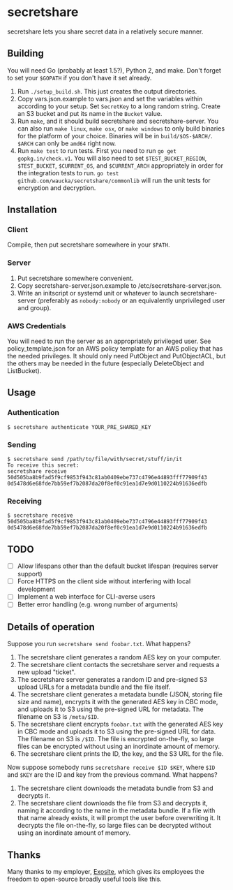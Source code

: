 # secretshare

secretshare lets you share secret data in a relatively secure manner.

## Building

You will need Go (probably at least 1.5?), Python 2, and make.  Don't forget to set your `$GOPATH` if you don't have it set already.

1. Run `./setup_build.sh`.  This just creates the output directories.
2. Copy vars.json.example to vars.json and set the variables within according to your setup. Set `SecretKey` to a long random string. Create an S3 bucket and put its name in the `Bucket` value.
3. Run `make`, and it should build secretshare and secretshare-server.  You can also run `make linux`, `make osx`, or `make windows` to only build binaries for the platform of your choice.  Binaries will be in `build/$OS-$ARCH/`.  `$ARCH` can only be `amd64` right now.
4. Run `make test` to run tests.  First you need to run `go get gopkg.in/check.v1`. You will also need to set `$TEST_BUCKET_REGION`, `$TEST_BUCKET`, `$CURRENT_OS`, and `$CURRENT_ARCH` appropriately in order for the integration tests to run.  `go test github.com/waucka/secretshare/commonlib` will run the unit tests for encryption and decryption.

## Installation

### Client

Compile, then put secretshare somewhere in your `$PATH`.

### Server

1. Put secretshare somewhere convenient.
2. Copy secretshare-server.json.example to /etc/secretshare-server.json.
3. Write an initscript or systemd unit or whatever to launch secretshare-server (preferably as `nobody:nobody` or an equivalently unprivileged user and group).

### AWS Credentials

You will need to run the server as an appropriately privileged user.  See policy_template.json for an AWS policy template for an AWS policy that has the needed privileges.  It should only need PutObject and PutObjectACL, but the others may be needed in the future (especially DeleteObject and ListBucket).

## Usage

### Authentication

    $ secretshare authenticate YOUR_PRE_SHARED_KEY

### Sending

    $ secretshare send /path/to/file/with/secret/stuff/in/it
	To receive this secret:
    secretshare receive 50d505ba8b9fad5f9cf9853f943c81ab0409ebe737c4796e44893fff77909f43 0d5478d6e68fde7bb59ef7b2087da20f8ef0c91ea1d7e9d0110224b91636edfb

### Receiving

    $ secretshare receive 50d505ba8b9fad5f9cf9853f943c81ab0409ebe737c4796e44893fff77909f43 0d5478d6e68fde7bb59ef7b2087da20f8ef0c91ea1d7e9d0110224b91636edfb

## TODO

- [ ] Allow lifespans other than the default bucket lifespan (requires server support)
- [ ] Force HTTPS on the client side without interfering with local development
- [ ] Implement a web interface for CLI-averse users
- [ ] Better error handling (e.g. wrong number of arguments)

## Details of operation

Suppose you run `secretshare send foobar.txt`.  What happens?

1. The secretshare client generates a random AES key on your computer.
2. The secretshare client contacts the secretshare server and requests a new upload "ticket".
3. The secretshare server generates a random ID and pre-signed S3 upload URLs for a metadata bundle and the file itself.
4. The secretshare client generates a metadata bundle (JSON, storing file size and name), encrypts it with the generated AES key in CBC mode, and uploads it to S3 using the pre-signed URL for metadata.  The filename on S3 is `/meta/$ID`.
5. The secretshare client encrypts `foobar.txt` with the generated AES key in CBC mode and uploads it to S3 using the pre-signed URL for data.  The filename on S3 is `/$ID`.  The file is encrypted on-the-fly, so large files can be encrypted without using an inordinate amount of memory.
6. The secretshare client prints the ID, the key, and the S3 URL for the file.

Now suppose somebody runs `secretshare receive $ID $KEY`, where `$ID` and `$KEY` are the ID and key from the previous command.  What happens?

1. The secretshare client downloads the metadata bundle from S3 and decrypts it.
2. The secretshare client downloads the file from S3 and decrypts it, naming it according to the name in the metadata bundle.  If a file with that name already exists, it will prompt the user before overwriting it.  It decrypts the file on-the-fly, so large files can be decrypted without using an inordinate amount of memory.

## Thanks

Many thanks to my employer, [Exosite](https://exosite.com/), which gives its employees the freedom to open-source broadly useful tools like this.
